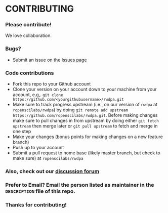 # CONTRIBUTING #

### Please contribute!

We love collaboration.

### Bugs?

* Submit an issue on the [Issues page](https://github.com/ropenscilabs/rwdpa/issues)

### Code contributions

* Fork this repo to your Github account
* Clone your version on your account down to your machine from your account, e.g,. `git clone https://github.com/<yourgithubusername>/rwdpa.git`
* Make sure to track progress upstream (i.e., on our version of `rwdpa` at `ropenscilabs/rwdpa`) by doing `git remote add upstream https://github.com/ropenscilabs/rwdpa.git`. Before making changes make sure to pull changes in from upstream by doing either `git fetch upstream` then merge later or `git pull upstream` to fetch and merge in one step
* Make your changes (bonus points for making changes on a new feature branch)
* Push up to your account
* Submit a pull request to home base (likely master branch, but check to make sure) at `ropenscilabs/rwdpa`

### Also, check out our [discussion forum](https://discuss.ropensci.org)

### Prefer to Email? Email the person listed as maintainer in the `DESCRIPTION` file of this repo.

### Thanks for contributing!
